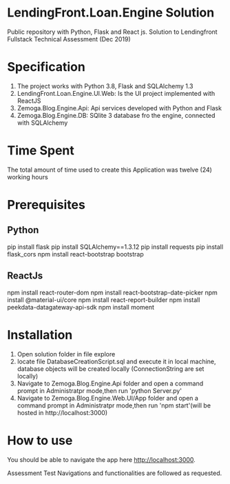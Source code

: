 # LendingFront.Loan.Engine Solution
Public repository with Python, Flask and React js. Solution to Lendingfront Fullstack Technical Assessment (Dec 2019)

# Specification
1. The project works with Python 3.8, Flask and SQLAlchemy 1.3
2. LendingFront.Loan.Engine.UI.Web: Is the UI project implemented with ReactJS
3. Zemoga.Blog.Engine.Api: Api services developed with Python and Flask
4. Zemoga.Blog.Engine.DB: SQlite 3 database fro the engine, connected with SQLAlchemy


# Time Spent
The total amount of time used to create this Application was twelve (24) working hours

# Prerequisites
## Python
pip install flask
pip install SQLAlchemy==1.3.12
pip install requests
pip install flask_cors
npm install react-bootstrap bootstrap

## ReactJs
npm install react-router-dom
npm install react-bootstrap-date-picker
npm install @material-ui/core
npm install react-report-builder
npm install peekdata-datagateway-api-sdk
npm install moment

# Installation
1. Open solution folder in file explore
2. locate file DatabaseCreationScript.sql and execute it in local machine, database objects will be created locally (ConnectionString are set locally)
3. Navigate to Zemoga.Blog.Engine.Api folder and open a command prompt in Administratpr mode,then run 'python Server.py'
4. Navigate to Zemoga.Blog.Engine.Web.UI/App folder and open a command prompt in Administratpr mode,then run 'npm start'(will be hosted in http://localhost:3000)

# How to use
You should be able to navigate the app here <http://localhost:3000>.


Assessment Test Navigations and functionalities are followed as requested. 